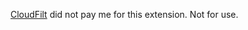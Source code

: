<a target="_blank" href="https://cloudfilt.com/">CloudFilt</a> did not pay me for this extension. Not for use.